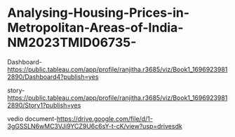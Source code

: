 # Analysing-Housing-Prices-in-Metropolitan-Areas-of-India-NM2023TMID06735-

Dashboard-https://public.tableau.com/app/profile/ranjitha.r3685/viz/Book1_16969239812890/Dashboard4?publish=yes

story-https://public.tableau.com/app/profile/ranjitha.r3685/viz/Book1_16969239812890/Story1?publish=yes

vedio document-https://drive.google.com/file/d/1-3gGSSLN6wMC3VJi9YCZ9U6c6sY-t-cK/view?usp=drivesdk
